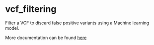 # vcf_filtering
Filter a VCF to discard false positive variants using a Machine learning model. 

More documentation can be found [here](https://github.com/elowy01/vcf_filtering/wiki/ML-based-workflow-to-filter-a-VCF-file)
